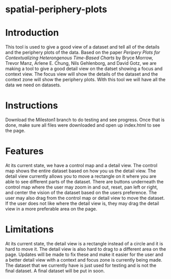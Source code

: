 # spatial-periphery-plots
# Introduction
This tool is used to give a good view of a dataset and tell all of the details and the periphery plots of the data. Based on the paper _Peripery Plots for Contextualizing Heterongenous Time-Based Charts_ by Bryce Morrow, Trevor Manz, Arlene E. Chung, Nils Gehlenborg, and David Gotz, we are making a tool to give a good detail view on the datset showing a focus and context view. The focus view will show the details of the dataset and the context zone will show the periphery plots. With this tool we will have all the data we need on datasets.
# Instructions
Download the Mileston1 branch to do testing and see progress. Once that is done, make sure all files were downloaded and open up index.html to see the page.
# Features
At its current state, we have a control map and a detail view. The control map shows the entire dataset based on how you us the detail view. The detail view currently allows you to move a rectangle on it where you are able to see different parts of the dataset. There are buttons underneath the control map where the user may zoom in and out, reset, pan left or right, and center the vision of the dataset based on the users preference. The user may also drag from the control map or detail view to move the dataset. If the user does not like where the detail view is, they may drag the detail view in a more preferable area on the page.
# Limitations
At its current state, the detail view is a rectangle instead of a circle and it is hard to move it. The detail view is also hard to drag to a different area on the page. Updates will be made to fix these and make it easier for the user and a better detail view with a context and focus zone is currently being made. The dataset that we currently have is just used for testing and is not the final dataset. A final dataset will be put in soon.
